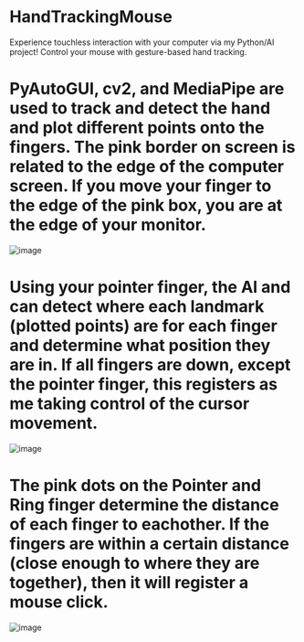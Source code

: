 # HandTrackingMouse
Experience touchless interaction with your computer via my Python/AI project! Control your mouse with gesture-based hand tracking.

# PyAutoGUI, cv2, and MediaPipe are used to track and detect the hand and plot different points onto the fingers. The pink border on screen is related to the edge of the computer screen. If you move your finger to the edge of the pink box, you are at the edge of your monitor.

![image](https://github.com/IsmailAbousalem/HandTrackingMouse/assets/100754446/30c6ff56-fc77-4f4a-82ae-9057e4eb863f)

# Using your pointer finger, the AI and can detect where each landmark (plotted points) are for each finger and determine what position they are in. If all fingers are down, except the pointer finger, this registers as me taking control of the cursor movement.

![image](https://github.com/IsmailAbousalem/HandTrackingMouse/assets/100754446/bdc3f244-da7d-4599-a884-1281d98e4c17)

# The pink dots on the Pointer and Ring finger determine the distance of each finger to eachother. If the fingers are within a certain distance (close enough to where they are together), then it will register a mouse click. 

![image](https://github.com/IsmailAbousalem/HandTrackingMouse/assets/100754446/2b938087-abfa-4f2a-95a3-dddf41d5fe66)
